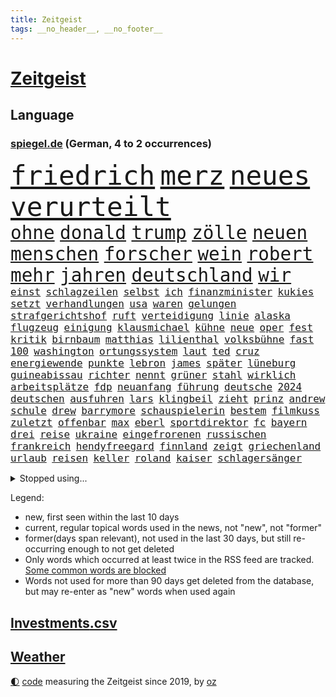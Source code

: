 ```yaml
---
title: Zeitgeist
tags: __no_header__, __no_footer__
---
```


# [Zeitgeist](https://oliz.io/zeitgeist/)

## Language

<h3><a href="https://www.spiegel.de" target="_blank">spiegel.de</a> (German, 4 to 2 occurrences)</h3>
<p style="font-family:monospace">
<span style="font-size:32pt"><a href="news_links.html#friedrich" class="current">friedrich</a></span>
<span style="font-size:32pt"><a href="news_links.html#merz" class="current">merz</a></span>
<span style="font-size:32pt"><a href="news_links.html#neues" class="current">neues</a></span>
<span style="font-size:32pt"><a href="news_links.html#verurteilt" class="current">verurteilt</a></span>
<br>
<span style="font-size:22pt"><a href="news_links.html#ohne" class="current">ohne</a></span>
<span style="font-size:22pt"><a href="news_links.html#donald" class="current">donald</a></span>
<span style="font-size:22pt"><a href="news_links.html#trump" class="current">trump</a></span>
<span style="font-size:22pt"><a href="news_links.html#zölle" class="current">zölle</a></span>
<span style="font-size:22pt"><a href="news_links.html#neuen" class="current">neuen</a></span>
<span style="font-size:22pt"><a href="news_links.html#menschen" class="current">menschen</a></span>
<span style="font-size:22pt"><a href="news_links.html#forscher" class="current">forscher</a></span>
<span style="font-size:22pt"><a href="news_links.html#wein" class="current">wein</a></span>
<span style="font-size:22pt"><a href="news_links.html#robert" class="current">robert</a></span>
<span style="font-size:22pt"><a href="news_links.html#mehr" class="current">mehr</a></span>
<span style="font-size:22pt"><a href="news_links.html#jahren" class="current">jahren</a></span>
<span style="font-size:22pt"><a href="news_links.html#deutschland" class="current">deutschland</a></span>
<span style="font-size:22pt"><a href="news_links.html#wir" class="current">wir</a></span>
<br>
<span style="font-size:12pt"><a href="news_links.html#einst" class="current">einst</a></span>
<span style="font-size:12pt"><a href="news_links.html#schlagzeilen" class="current">schlagzeilen</a></span>
<span style="font-size:12pt"><a href="news_links.html#selbst" class="current">selbst</a></span>
<span style="font-size:12pt"><a href="news_links.html#ich" class="current">ich</a></span>
<span style="font-size:12pt"><a href="news_links.html#finanzminister" class="current">finanzminister</a></span>
<span style="font-size:12pt"><a href="news_links.html#kukies" class="current">kukies</a></span>
<span style="font-size:12pt"><a href="news_links.html#setzt" class="current">setzt</a></span>
<span style="font-size:12pt"><a href="news_links.html#verhandlungen" class="current">verhandlungen</a></span>
<span style="font-size:12pt"><a href="news_links.html#usa" class="current">usa</a></span>
<span style="font-size:12pt"><a href="news_links.html#waren" class="current">waren</a></span>
<span style="font-size:12pt"><a href="news_links.html#gelungen" class="current">gelungen</a></span>
<span style="font-size:12pt"><a href="news_links.html#strafgerichtshof" class="current">strafgerichtshof</a></span>
<span style="font-size:12pt"><a href="news_links.html#ruft" class="current">ruft</a></span>
<span style="font-size:12pt"><a href="news_links.html#verteidigung" class="current">verteidigung</a></span>
<span style="font-size:12pt"><a href="news_links.html#linie" class="current">linie</a></span>
<span style="font-size:12pt"><a href="news_links.html#alaska" class="current">alaska</a></span>
<span style="font-size:12pt"><a href="news_links.html#flugzeug" class="current">flugzeug</a></span>
<span style="font-size:12pt"><a href="news_links.html#einigung" class="current">einigung</a></span>
<span style="font-size:12pt"><a href="news_links.html#klausmichael" class="new">klausmichael</a></span>
<span style="font-size:12pt"><a href="news_links.html#kühne" class="current">kühne</a></span>
<span style="font-size:12pt"><a href="news_links.html#neue" class="current">neue</a></span>
<span style="font-size:12pt"><a href="news_links.html#oper" class="new">oper</a></span>
<span style="font-size:12pt"><a href="news_links.html#fest" class="current">fest</a></span>
<span style="font-size:12pt"><a href="news_links.html#kritik" class="current">kritik</a></span>
<span style="font-size:12pt"><a href="news_links.html#birnbaum" class="new">birnbaum</a></span>
<span style="font-size:12pt"><a href="news_links.html#matthias" class="current">matthias</a></span>
<span style="font-size:12pt"><a href="news_links.html#lilienthal" class="new">lilienthal</a></span>
<span style="font-size:12pt"><a href="news_links.html#volksbühne" class="current">volksbühne</a></span>
<span style="font-size:12pt"><a href="news_links.html#fast" class="current">fast</a></span>
<span style="font-size:12pt"><a href="news_links.html#100" class="current">100</a></span>
<span style="font-size:12pt"><a href="news_links.html#washington" class="current">washington</a></span>
<span style="font-size:12pt"><a href="news_links.html#ortungssystem" class="new">ortungssystem</a></span>
<span style="font-size:12pt"><a href="news_links.html#laut" class="current">laut</a></span>
<span style="font-size:12pt"><a href="news_links.html#ted" class="current">ted</a></span>
<span style="font-size:12pt"><a href="news_links.html#cruz" class="current">cruz</a></span>
<span style="font-size:12pt"><a href="news_links.html#energiewende" class="current">energiewende</a></span>
<span style="font-size:12pt"><a href="news_links.html#punkte" class="current">punkte</a></span>
<span style="font-size:12pt"><a href="news_links.html#lebron" class="current">lebron</a></span>
<span style="font-size:12pt"><a href="news_links.html#james" class="current">james</a></span>
<span style="font-size:12pt"><a href="news_links.html#später" class="current">später</a></span>
<span style="font-size:12pt"><a href="news_links.html#lüneburg" class="current">lüneburg</a></span>
<span style="font-size:12pt"><a href="news_links.html#guineabissau" class="new">guineabissau</a></span>
<span style="font-size:12pt"><a href="news_links.html#richter" class="current">richter</a></span>
<span style="font-size:12pt"><a href="news_links.html#nennt" class="current">nennt</a></span>
<span style="font-size:12pt"><a href="news_links.html#grüner" class="current">grüner</a></span>
<span style="font-size:12pt"><a href="news_links.html#stahl" class="current">stahl</a></span>
<span style="font-size:12pt"><a href="news_links.html#wirklich" class="current">wirklich</a></span>
<span style="font-size:12pt"><a href="news_links.html#arbeitsplätze" class="current">arbeitsplätze</a></span>
<span style="font-size:12pt"><a href="news_links.html#fdp" class="current">fdp</a></span>
<span style="font-size:12pt"><a href="news_links.html#neuanfang" class="current">neuanfang</a></span>
<span style="font-size:12pt"><a href="news_links.html#führung" class="current">führung</a></span>
<span style="font-size:12pt"><a href="news_links.html#deutsche" class="current">deutsche</a></span>
<span style="font-size:12pt"><a href="news_links.html#2024" class="current">2024</a></span>
<span style="font-size:12pt"><a href="news_links.html#deutschen" class="current">deutschen</a></span>
<span style="font-size:12pt"><a href="news_links.html#ausfuhren" class="current">ausfuhren</a></span>
<span style="font-size:12pt"><a href="news_links.html#lars" class="current">lars</a></span>
<span style="font-size:12pt"><a href="news_links.html#klingbeil" class="current">klingbeil</a></span>
<span style="font-size:12pt"><a href="news_links.html#zieht" class="current">zieht</a></span>
<span style="font-size:12pt"><a href="news_links.html#prinz" class="current">prinz</a></span>
<span style="font-size:12pt"><a href="news_links.html#andrew" class="current">andrew</a></span>
<span style="font-size:12pt"><a href="news_links.html#schule" class="current">schule</a></span>
<span style="font-size:12pt"><a href="news_links.html#drew" class="current">drew</a></span>
<span style="font-size:12pt"><a href="news_links.html#barrymore" class="current">barrymore</a></span>
<span style="font-size:12pt"><a href="news_links.html#schauspielerin" class="current">schauspielerin</a></span>
<span style="font-size:12pt"><a href="news_links.html#bestem" class="new">bestem</a></span>
<span style="font-size:12pt"><a href="news_links.html#filmkuss" class="new">filmkuss</a></span>
<span style="font-size:12pt"><a href="news_links.html#zuletzt" class="current">zuletzt</a></span>
<span style="font-size:12pt"><a href="news_links.html#offenbar" class="current">offenbar</a></span>
<span style="font-size:12pt"><a href="news_links.html#max" class="current">max</a></span>
<span style="font-size:12pt"><a href="news_links.html#eberl" class="current">eberl</a></span>
<span style="font-size:12pt"><a href="news_links.html#sportdirektor" class="current">sportdirektor</a></span>
<span style="font-size:12pt"><a href="news_links.html#fc" class="current">fc</a></span>
<span style="font-size:12pt"><a href="news_links.html#bayern" class="current">bayern</a></span>
<span style="font-size:12pt"><a href="news_links.html#drei" class="current">drei</a></span>
<span style="font-size:12pt"><a href="news_links.html#reise" class="current">reise</a></span>
<span style="font-size:12pt"><a href="news_links.html#ukraine" class="current">ukraine</a></span>
<span style="font-size:12pt"><a href="news_links.html#eingefrorenen" class="new">eingefrorenen</a></span>
<span style="font-size:12pt"><a href="news_links.html#russischen" class="current">russischen</a></span>
<span style="font-size:12pt"><a href="news_links.html#frankreich" class="current">frankreich</a></span>
<span style="font-size:12pt"><a href="news_links.html#hendyfreegard" class="new">hendyfreegard</a></span>
<span style="font-size:12pt"><a href="news_links.html#finnland" class="current">finnland</a></span>
<span style="font-size:12pt"><a href="news_links.html#zeigt" class="current">zeigt</a></span>
<span style="font-size:12pt"><a href="news_links.html#griechenland" class="current">griechenland</a></span>
<span style="font-size:12pt"><a href="news_links.html#urlaub" class="current">urlaub</a></span>
<span style="font-size:12pt"><a href="news_links.html#reisen" class="current">reisen</a></span>
<span style="font-size:12pt"><a href="news_links.html#keller" class="current">keller</a></span>
<span style="font-size:12pt"><a href="news_links.html#roland" class="new">roland</a></span>
<span style="font-size:12pt"><a href="news_links.html#kaiser" class="current">kaiser</a></span>
<span style="font-size:12pt"><a href="news_links.html#schlagersänger" class="new">schlagersänger</a></span>
</p>
<details>
<summary>Stopped using...</summary>
<p class="former" style="font-size:12pt">
2015(1569) arm(1569) aufgefordert(1569) konzerne(1569) erzielt(1568) festnahme(1568) manchen(1568) steigende(1568) williams(1568) 5(1567) abgesagt(1567) frankfurter(1567) sachsenanhalt(1567) dienstag(1566) londoner(1566) rasant(1566) staatschef(1566) szenen(1566) terroristen(1566) vielerorts(1566) altes(1565) blicken(1565) britischer(1565) geschickt(1565) kämpfte(1565) mai(1565) menge(1565) schwarzen(1565) deutlichen(1564) jagd(1564) rückschlag(1564) spdpolitiker(1564) ursula(1564) wales(1564) übersicht(1564) genannt(1563) hinterlassen(1563) mitglied(1563) reformen(1563) solle(1563) street(1563) thailand(1563) zeichnet(1563) zurzeit(1563) anne(1562) messi(1562) nationalspieler(1562) orbán(1562) rand(1562) ungarns(1562) viktor(1562) bus(1561) englischen(1561) hubschrauber(1561) humanitäre(1561) planeten(1561) strecke(1561) streitkräfte(1561) untersuchungen(1561) april(1560) beschluss(1560) fischer(1560) trennung(1560) erhoben(1559) for(1559) fühlt(1559) geflüchteten(1559) tödlicher(1559) 32(1558) einzug(1558) größter(1558) leyen(1558) respekt(1558) überzeugt(1558) präsidentschaftswahl(1557) trafen(1557) entwickelt(1556) islamischen(1556) pocht(1556) trainieren(1556) abgebrochen(1555) aufnahme(1555) 10(1554) eigentümer(1554) schüssen(1554) august(1553) erkrankt(1553) stieg(1553) tokio(1553) verzichtet(1552) irak(1551) verpasst(1550) brechen(1548) polnische(1548) sendung(1548) beinahe(1547) e(1547) stadion(1546) spitzenreiter(1545) beschlagnahmt(1543) großem(1543) pkw(1543) politikerin(1541) top(1538) wusste(1538) ausrüstung(1537) katar(1536) profis(1536) holte(1533) vfb(1533) rang(1528) vermisste(1528) dauert(1526) hinweis(1526) angeboten(1524) zeigten(1524) reist(1523) gebieten(1513) blinken(1505) abgestürzt(1383) videoaufnahmen(1325) zentralbank(1309) seither(1306) ausgefallen(1271) weibliche(1265) russischem(1254) haushalt(1238) hawaii(1230) bekräftigt(1204) zentralen(1196) zeitpunkt(1189) volksverhetzung(1184) beliebt(1169) bekannteste(1166) airlines(1161) kiews(1152) schloss(1141) texte(1132) kremlchef(1125) krim(1111) beschäftigen(1107) spektakel(1099) gezwungen(1082) lohnen(1080) emotionalen(1078) aufhören(1069) terror(1058) beschuss(1055) spiegeltitelstory(1052) unmittelbar(1051) schneiden(1044) kriegsbeginn(1037) iranische(1034) gewerkschaften(1022) ausstieg(1014) schwarzes(1011) perfekte(993) harter(986) ehrt(983) unterliegt(982) isoliert(978) computer(975) exuspräsident(971) japanische(968) zufrieden(965) tierschützer(961) sprung(959) setzten(938) thüringens(937) erlegen(928) wissenschaft(927) entfernen(926) islamisten(924) zurückhaltung(918) antony(912) effekt(908) gehirn(907) notruf(897) durchs(895) streiks(894) nation(893) eingreifen(868) kontroverse(864) emissionen(854) eingriff(841) lionel(841) staatsanwalt(837) asyl(832) auszeichnung(828) deuten(828) freundschaft(828) rückstand(825) kohl(822) luftangriffe(813) wirtschaftliche(793) kampfjets(791) technische(786) fenster(782) gedroht(781) machtkampf(779) abwehr(776) flogen(774) text(773) reichsbürger(761) überschritten(761) rammt(757) vorstand(748) erlag(736) marode(731) vorstandschef(722) gravierende(719) läufer(715) loswerden(698) anlagen(682) höcke(677) begangen(672) bier(670) miami(667) boomt(658) fußballverband(650) deutlicher(648) übergriff(645) helmut(643) katrin(624) spektakulären(617) pilot(616) küche(613) neuwahlen(611) absurd(599) bekennt(597) cool(594) rechtsextremer(586) stellvertretende(579) langjährigen(575) verteuern(566) abu(560) besiegen(556) eauto(556) durchschnitt(554) höheren(552) militärisch(545) gedreht(530) netanyahus(530) trendwende(522) dauerte(521) drehte(519) asylsuchende(511) stieß(508) trinken(507) suv(501) vorgang(496) achtzigerjahren(494) aserbaidschan(493) teslachef(484) überraschte(484) eingeschränkt(483) königshaus(475) management(472) 22jährige(470) aufruhr(470) gerechnet(470) nächte(468) wütend(465) haftbefehle(464) hackerangriff(461) reagierten(450) europameisterschaft(447) attraktiver(442) finanzministerium(436) klingen(434) abschiebung(433) arbeitsrecht(430) erlässt(421) reichweite(420) bett(418) indischen(410) robbie(408) ausgleich(403) erschoss(403) oscarpreisträgerin(403) mindestlohn(401) 125(397) österreicher(393) abgefeuert(387) bezeichnete(386) kreise(382) gesetzliche(369) japaner(368) passagier(368) badenwürttembergischen(365) darsteller(365) verbündete(361) sap(360) weltstar(359) pünktlich(356) nackte(354) notlandung(354) piloten(353) terrormiliz(351) gefühle(350) mats(349) gitarrist(346) substanz(346) rechtlichen(345) riefen(345) gefälschter(342) verbringen(339) mauer(338) wald(335) glimpflich(332) leichtathletik(330) jenseits(325) zentimeter(325) eukommissionspräsidentin(322) falschinformationen(321) parlamentarischen(321) handlungen(320) uswahlkampf(320) scheidung(316) langweilig(308) dominanz(307) dürfe(305) filmset(305) schnelles(305) verbraucherpreise(305) aktie(300) passagieren(299) alters(298) modernen(297) auswärtigen(296) tragödie(295) fangen(292) bedingung(291) israelgazakonflikt(290) ursachen(290) alias(289) wade(289) übergriffen(287) einbruch(286) verrat(285) vorgezogenen(284) gesenkt(283) graz(282) lebenslanger(281) leuten(281) zivilgesellschaft(279) breitet(277) längste(275) atomenergiebehörde(274) außergewöhnliche(273) beeindruckt(271) bereut(270) dschihadisten(270) flog(270) beck(269) wittert(268) ewig(267) unglücklich(267) bußgeld(266) hauskauf(265) protokoll(264) immobilie(262) laufender(262) hals(259) heizt(259) beobachtung(258) arbeitslosigkeit(255) bnd(255) dazn(253) geheiratet(251) prognosen(251) auszubildende(249) feier(249) gottschalk(249) vermitteln(249) bilden(248) ignorieren(248) südamerika(248) straftätern(247) s(242) verbrenneraus(242) neueste(241) notarzt(241) entsprechend(240) bahnverkehr(239) paradies(237) krimi(235) ständigen(234) chris(232) daum(232) cartoonisten(231) besiegte(229) vergeltungsangriff(227) johnny(225) salome(225) stärkste(225) surabischwili(225) lügt(224) co₂ausstoß(223) urteile(222) surfer(221) ausgebuht(219) koma(217) süddeutschland(217) wahlkampfs(215) zoff(214) zeug(213) gelitten(212) jolie(212) verfeindeten(212) bürgerinnen(208) erlebnis(208) kontinent(208) bewahrt(207) eingebrochen(207) talent(207) einrichtungen(206) interaktiven(206) fitnessstudio(201) hingewiesen(200) beschert(199) englischer(199) häufigsten(199) nervosität(199) peinlich(199) versteigerung(199) neuartigen(197) entgehen(194) un(193) jährlich(192) ausländischen(191) vermutung(191) bemühungen(190) nordwesten(190) trip(190) wildnis(190) fiasko(189) zutiefst(188) lindern(187) steuert(187) plätze(185) schwedische(185) america(182) glücklicher(182) regierungsbildung(182) samsung(182) durststrecke(181) prämie(181) ablenken(180) bswchefin(180) kindergeld(180) extinction(179) rebellion(179) grafiken(178) haar(178) a1(177) drohenden(177) gehoben(177) öffentlicher(175) hose(174) impfstoff(173) personalie(173) zweitligist(173) lee(172) moderat(172) vermächtnis(172) zugesagt(172) erschießt(170) klappen(170) suchmaschine(170) beschäftigung(168) jubiläum(168) kreuzfahrt(168) rechner(166) 27jährige(165) drogenkrieg(165) kinderbetreuung(165) kurzen(165) lilium(165) vermeidet(165) roadtrip(164) anwältin(162) lateinamerika(162) thesen(162) traditionelle(162) umfragewerte(162) annulliert(161) zone(161) bagger(160) reinhold(160) georgia(159) gestaltet(159) hans(159) krankschreibung(159) reichlich(159) anstrengend(158) beliefern(157) diebesgut(157) notlanden(157) konjunkturflaute(155) verlusten(155) autokraten(154) inhaftierten(154) unterhaltung(154) viermal(154) japans(153) krönt(153) typisch(153) liefen(152) besetzen(151) raubte(151) rekrutiert(151) fassade(150) pate(150) gerammt(149) krüger(149) fischen(147) fläche(147) freiburger(147) harmlose(147) tagesordnung(147) entertainer(146) asylbewerbern(145) liege(145) schnäppchen(145) sohnes(144) gescheiterte(143) júnior(143) vinícius(143) container(142) tournee(142) wahlempfehlung(142) allgemeine(141) amtes(141) menschlichkeit(141) manhattan(140) sydney(140) cameron(139) mutig(138) tschad(137) umfassend(136) landesverband(135) trumpfan(135) hochzeitsgesellschaft(134) katastrophen(134) kopftuch(133) sternekoch(133) beschimpfte(132) festlegen(132) heidenheim(131) intensivstation(131) militärjunta(131) nehme(131) neuheiten(131) baku(130) impfen(130) maren(129) metas(129) chefarzt(128) floh(128) geschenke(128) krebserkrankung(128) missgeschick(128) nochmals(127) nullerjahre(127) baggerfahrer(126) freigestellt(126) prorussische(126) lehrreich(125) spö(125) wertet(124) leipziger(123) schädel(123) abgeschlagen(122) bastelt(122) heimisch(122) madrids(122) antisemitisch(121) depp(121) empathie(121) 98(120) anderson(119) belohnen(119) gesetzlichen(119) inselstaat(119) krankenversicherung(119) beträge(118) freundlich(118) gewagt(118) günstigen(118) verbänden(118) begeisterte(117) bemerkung(117) dieter(117) schwerpunkt(117) strömt(117) verdiente(117) hof(116) hoffnungslos(116) lahmt(116) falschbehauptung(115) teilzeit(115) fell(114) härteren(114) dinner(113) geklaute(113) mächtigste(113) nebel(113) skispringen(113) pendler(112) 180000(111) as(110) lieb(110) offenheit(110) spdkanzler(110) streitigkeiten(110) toiletten(110) neuwagen(109) pierre(109) viralen(109) meistert(108) techkonzern(108) aufsteiger(107) grundschulen(107) mohamed(107) prangert(107) kenntnis(106) jusos(105) sinkende(105) vergebung(105) vertraute(105) wow(105) niederländisches(104) rauchen(104) republikanern(104) strafzettel(104) bösewicht(103) ausgrenzung(102) finnische(102) regional(102) brett(101) citys(101) feierlich(101) filmbranche(101) helene(101) koalitionsgespräche(101) unattraktiver(101) 110(100) geregelt(100) lungenentzündung(100) weiterem(100) getrennt(99) anteile(98) beschwört(98) energieexperte(98) parks(98) parteivorsitzende(98) passen(98) garfield(96) miese(96) schweizerin(96) chip(94) hacker(94) mächtigsten(94) saporischschja(94) selbstkritisch(94) stressig(94) französischer(93) gestürzte(93) holger(93) wanderwitz(93) studenten(92) unterschrift(92) bewarb(91) büros(91) schäumt(91) ähnliches(91) hauptverdächtigen(90) knipst(89) planungen(89) vorstellungen(89) harbor(88) kinderkrankheiten(88) musical(88) tinnitus(88) zugausfälle(88) beamtenbund(87) botschafterin(87) einstellung(87) bestandsaufnahme(86) elan(86) havarie(86) mitgeteilt(86) restmüll(86) schüchterne(86) entsorgt(85) opel(85) schwab(85) airlinechef(84) flugtaxistartup(84) gekoppelt(84) ideale(84) kommissare(84) mccallum(84) beachtet(83) beatles(83) cyberattacke(83) freigelegt(83) humanitärer(83) qual(83) spielfilm(83) videospielen(83) achttausender(82) brennende(82) fraktionen(82) orcas(82) transportierte(82) wittern(82) drag(81) soziologe(81) spdabgeordneten(81) taschengeld(81) tumult(81) wachsenden(81) kulturelles(80) meloniregierung(80) wilson(80) eintrag(79) forschungsergebnisse(79) jva(79) meuthen(79) politikbetrieb(79) tonnenweise(79) verschwiegen(79) 45000(78) decathlon(78) polizeiruf(78) unanständig(78) verschmutzt(78) zweikampf(78) 40jährigen(77) bemannten(77) honoriert(77) renault(77) spiderman(77) triumphieren(77) wecker(77) wright(77) zusammenprall(77) dartswm(76) flugkörper(76) hauptdarsteller(76) lucy(76) schachwelt(76) unausgegoren(76) ökonom(76) ausgestiegen(75) auswege(75) beschädigen(75) brettspiele(75) central(75) filmemacher(75) suizid(75) cduabgeordneter(74) fusion(74) herzliche(74) mutterschutz(74) romeo(74) rwe(74) totale(74) unterdrückung(74) kliniken(73) natobeitritt(73) träumten(73) überprüfen(73) bekomme(72) komikerin(72) nordkoreanischer(72) zünden(72) arbeitsagentur(71) berlincharlottenburg(71) zentral(71) daglo(70) drehbuchautor(70) existenzielle(70) fernsehsender(70) größtenteils(70) hamdan(70) innenpolitische(70) louisiana(70) streich(70) verhaltensweisen(70) verlost(70) zufriedenheit(70) 600000(69) joggen(69) kapituliert(69) mohammadi(69) narges(69) tätlichkeit(69) wahlempfehlungen(69) wohnungssuche(69) bellingham(68) dani(68) fernhalten(68) jude(68) krankmeldungen(68) ludwigshafen(68) tierschützern(68) unterziehen(68) vermissen(68) abzuhalten(67) bestseller(67) gerast(67) ginge(67) greife(67) lara(67) streben(67) teilnehmerinnen(67) cocktails(66) suspendierten(66) allianzen(65) ampelbruch(65) bundesbank(65) böller(65) milchbauern(65) provokanten(65) aufstand(64) militäranlagen(64) ruhig(64) systematischen(64) zigarettenkonsum(64) gefahndet(63) geklaut(63) gesetzlicher(63) großzügigen(63) lopez(63) aufenthaltsort(62) automarkt(62) cheney(62) luxusuhren(62) parteiinterne(62) reichsbürgern(62) dune(61) europäisch(61) kurioses(61) tendiert(61) ungesund(61) 500000(60) anstand(60) besaßen(60) deutschrussen(60) fahrzeugkontrolle(60) finanzierungslücken(60) mordrate(60) vegan(60) zurückgreifen(60) alpinismus(59) commerce(59) monopoly(59) weihnachtszeit(59) diebin(58) entmachtet(58) finanzieren(58) göttlich(58) maskiert(58) nikki(58) platzen(58) tiramisu(58) tortenheber(58) unsichere(58) versteckten(58) verweisen(58) webseiten(58) young(58) 3600(57) bezüge(57) erzbistum(57) gottesdienst(57) hindernis(57) kabinettsposten(57) missbrauchsvorwürfe(57) nutzung(57) paaren(57) schneefall(57) aleppo(56) krawalle(56) alijew(55) anklagen(55) anleitung(55) aserbaidschans(55) gefeierten(55) ilham(55) regie(55) auswählt(54) familienfreundliche(54) kommendes(54) abschätzen(53) frederik(53) make(53) socialmediaverbot(53) sportlerin(53) arbeitsvertrag(52) eröffnen(52) euregierungschefs(52) fußballkommentator(52) küchentisch(52) lebenszeit(52) sanaa(52) stufen(52) bobfahrerin(51) bosse(51) briefporto(51) buckwitz(51) erotikplattform(51) gamer(51) glocken(51) maack(51) maralago(51) onlyfans(51) terrorakt(51) anonyme(50) arbeitslos(50) bewältigt(50) gestorbenen(50) maue(50) rächen(50) 62(49) bergauf(49) besteuert(49) einreisekontrollen(49) gitarre(49) kälter(49) römischen(49) winkte(49) hanteln(48) nacktbilder(48) quarter(48) trank(48) wirtschaftsweise(48) edinburgh(47) missbrauchsvorwürfen(47) mitfavorit(47) münzen(47) nachtklub(47) oscarkandidat(47) rechtsaußenpartei(47) supertalent(47) wintereinbruch(47) bildungsminister(46) bildzeitung(46) chirurgie(46) entsandt(46) seekabel(46) südkoreas(46) tyler(46) usmilliardär(46) aleph(45) alpha(45) bedenklich(45) bono(45) flugreisen(45) heidelberger(45) schneien(45) vizechef(45) abheben(44) böses(44) extra(44) feindliches(44) gegenstand(44) hilfspaket(44) manches(44) sergey(44) steel(44) citymaut(43) duett(43) komplikationen(43) sorgerecht(43) technologisch(43) unglücks(43) zugreisen(43) 40jähriger(42) ballauf(42) fiennes(42) mobilität(42) wggarantie(42) wgzimmer(42) wochenlangen(42) 1984(41) italienerin(41) nader(41) paschke(41) pius(41) argument(40) barrier(40) feiertage(40) ipswich(40) mythen(40) produktiver(40) schäfer(40) trinke(40) unterschriften(40) vorhabens(40) weltmeistertitel(40) 116(39) echtzeit(39) elektromodelle(39) haftbedingungen(39) kalkuliert(39) kapitalismus(39) kasachstan(39) mittelständler(39) strich(39) true(39) vorläufig(39) abschlüsse(38) bepöbelt(38) golfern(38) hebdo(38) nervt(38) nikolaus(38) skispringerinnen(38) verbittern(38) aufzugeben(37) lennon(37) staatlicher(37) syrische(37) traumpaar(37) ungleicher(37) derselben(36) drogenkartelle(36) familienfeier(36) jeans(36) sabotiert(36) schachwm(36) schiffsunglück(36) amtskollegen(35) christmas(35) kuckuckskinder(35) selbstgebauten(35) währung(35) bewundert(34) grüßen(34) kannten(34) wildpark(34) ärgern(34) georgiens(33) missglückte(33) national(33) senegal(33) versicherungskonzerns(33) affront(32) kohlekraftwerke(32) protestierende(32) reha(32) transporter(32) volle(32) beruflichen(31) denkmäler(31) freedom(31) hackergruppe(31) prinzip(31) reicher(31) wörter(31) angekündigten(30) expremier(30) grausamen(30) maulwurf(30) meteorstrom(30) mittelmäßig(30) schwerem(30) fechten(29) fortgeschrittene(29) freibekommen(29) meeresgrund(29) schüttelte(29) staatskrise(29) stabilisieren(29) gebietsabtretungen(28) kanadas(28) kriegsrecht(28) landesteile(28) suk(28) yeol(28) 126(27) cumexaffäre(27) engen(27) knete(27) nördlichen(27) reichsbürgerkomplex(27) strafverfolger(27) trailer(27) warburg(27) 103(26) 42jähriger(26) afrikas(26) aufschub(26) schachs(26) verbalen(26) verunsicherung(26) zehnjährige(26) halbinsel(25) moskaus(25) daraa(24) erwartete(24) registrierte(24) zehnmal(24) 42jährigen(23) brad(23) geschieden(23) grüße(23) höhepunkte(23) küsten(23) pitt(23) bashar(22) dankbar(22) geldanlage(22) gesundheitssystem(22) good(22) mitspielern(22) staunen(22) wahlgang(22) zählten(22) 1972(21) 32jährige(21) herrschaft(21) hüllt(21) khandan(21) nasrin(21) reza(21) streitpunkt(21) venezolanische(21) warteten(21) zusatzbeiträge(21) cumex(20) einsetzt(20) fahrgast(20) gedrängt(20) nicaragua(20) nicaraguas(20) ortega(20) aktienmärkte(19) brexithardliner(19) forever(19) forschungsteam(19) griffen(19) schwangerschaften(19) südamerikanischen(19) abhängen(18) demure(18) demut(18) kuchen(18) mädchens(18) neuerungen(18) weihnachtskuchen(18) 08(17) ezb(17) nachthimmel(17) usstudie(17) versetzten(17) vorsätze(17) erneuert(16) musikern(16) münze(16) temperamente(16) ttt(16) unterwerfen(16) weihnachtlichen(16) 2045(15) arbeitnehmern(15) baubranche(15) direktkandidat(15) krankenschwester(15) neuerfindung(15) schärfere(15) verleger(15) wahlversprechen(15) bremerhaven(14) deckel(14) htsanführer(14) littler(14) luke(14) niemann(14) sexszenen(14) verbringt(14) vertauscht(14) ausschließlich(13) bekanntgabe(13) kidman(13) monika(13) alkoholfreien(12) forschungsschiff(12) mitspielte(12) tatortermittlerinnen(12) gewicht(11) globus(11) grünenbundestagsabgeordneten(11) mitangeklagte(11) oleksandr(11) rücksicht(11) schauspielers(11) spionageverdachts(11) stellungnahme(11) unterhalt(11)
</p>
</details>
<p>Legend:
<ul>
<li><span class="new">new</span>, first seen within the last 10 days</li>
<li><span class="current">current</span>, regular topical words used in the news, not "new", not "former"</li>
<li><span class="former">former(days span relevant)</span>, not used in the last 30 days, but still re-occurring enough to not get deleted</li>
<li>Only words which occurred at least twice in the RSS feed are tracked. <a href="language/filters.py">Some common words are blocked</a></li>
<li>Words not used for more than 90 days get deleted from the database, but may re-enter as "new" words when used again</li>
</ul>
</p>

## [Investments](investments.html)[.csv](investments.csv)

## [Weather](weather.html)

<footer>
<a href="javascript:toggleTheme()" class="nav">🌓</a>
<a href="https://github.com/ooz/zeitgeist">code</a> measuring the Zeitgeist since 2019, by <a href="https://oliz.io">oz</a>
</footer>
